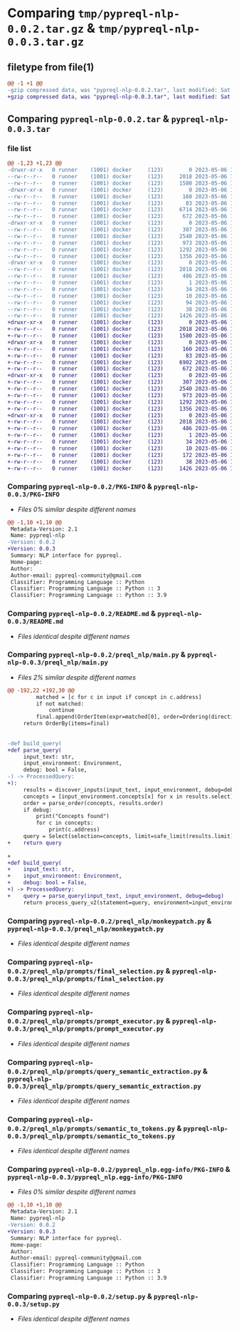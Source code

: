 # Comparing `tmp/pypreql-nlp-0.0.2.tar.gz` & `tmp/pypreql-nlp-0.0.3.tar.gz`

## filetype from file(1)

```diff
@@ -1 +1 @@
-gzip compressed data, was "pypreql-nlp-0.0.2.tar", last modified: Sat May  6 16:14:21 2023, max compression
+gzip compressed data, was "pypreql-nlp-0.0.3.tar", last modified: Sat May  6 19:30:09 2023, max compression
```

## Comparing `pypreql-nlp-0.0.2.tar` & `pypreql-nlp-0.0.3.tar`

### file list

```diff
@@ -1,23 +1,23 @@
-drwxr-xr-x   0 runner    (1001) docker     (123)        0 2023-05-06 16:14:21.162986 pypreql-nlp-0.0.2/
--rw-r--r--   0 runner    (1001) docker     (123)     2018 2023-05-06 16:14:21.162986 pypreql-nlp-0.0.2/PKG-INFO
--rw-r--r--   0 runner    (1001) docker     (123)     1580 2023-05-06 16:14:07.000000 pypreql-nlp-0.0.2/README.md
-drwxr-xr-x   0 runner    (1001) docker     (123)        0 2023-05-06 16:14:21.158986 pypreql-nlp-0.0.2/preql_nlp/
--rw-r--r--   0 runner    (1001) docker     (123)      160 2023-05-06 16:14:07.000000 pypreql-nlp-0.0.2/preql_nlp/__init__.py
--rw-r--r--   0 runner    (1001) docker     (123)       83 2023-05-06 16:14:07.000000 pypreql-nlp-0.0.2/preql_nlp/constants.py
--rw-r--r--   0 runner    (1001) docker     (123)     6714 2023-05-06 16:14:07.000000 pypreql-nlp-0.0.2/preql_nlp/main.py
--rw-r--r--   0 runner    (1001) docker     (123)      672 2023-05-06 16:14:07.000000 pypreql-nlp-0.0.2/preql_nlp/monkeypatch.py
-drwxr-xr-x   0 runner    (1001) docker     (123)        0 2023-05-06 16:14:21.162986 pypreql-nlp-0.0.2/preql_nlp/prompts/
--rw-r--r--   0 runner    (1001) docker     (123)      307 2023-05-06 16:14:07.000000 pypreql-nlp-0.0.2/preql_nlp/prompts/__init__.py
--rw-r--r--   0 runner    (1001) docker     (123)     2540 2023-05-06 16:14:07.000000 pypreql-nlp-0.0.2/preql_nlp/prompts/final_selection.py
--rw-r--r--   0 runner    (1001) docker     (123)      973 2023-05-06 16:14:07.000000 pypreql-nlp-0.0.2/preql_nlp/prompts/prompt_executor.py
--rw-r--r--   0 runner    (1001) docker     (123)     1292 2023-05-06 16:14:07.000000 pypreql-nlp-0.0.2/preql_nlp/prompts/query_semantic_extraction.py
--rw-r--r--   0 runner    (1001) docker     (123)     1356 2023-05-06 16:14:07.000000 pypreql-nlp-0.0.2/preql_nlp/prompts/semantic_to_tokens.py
-drwxr-xr-x   0 runner    (1001) docker     (123)        0 2023-05-06 16:14:21.162986 pypreql-nlp-0.0.2/pypreql_nlp.egg-info/
--rw-r--r--   0 runner    (1001) docker     (123)     2018 2023-05-06 16:14:21.000000 pypreql-nlp-0.0.2/pypreql_nlp.egg-info/PKG-INFO
--rw-r--r--   0 runner    (1001) docker     (123)      486 2023-05-06 16:14:21.000000 pypreql-nlp-0.0.2/pypreql_nlp.egg-info/SOURCES.txt
--rw-r--r--   0 runner    (1001) docker     (123)        1 2023-05-06 16:14:21.000000 pypreql-nlp-0.0.2/pypreql_nlp.egg-info/dependency_links.txt
--rw-r--r--   0 runner    (1001) docker     (123)       34 2023-05-06 16:14:21.000000 pypreql-nlp-0.0.2/pypreql_nlp.egg-info/requires.txt
--rw-r--r--   0 runner    (1001) docker     (123)       10 2023-05-06 16:14:21.000000 pypreql-nlp-0.0.2/pypreql_nlp.egg-info/top_level.txt
--rw-r--r--   0 runner    (1001) docker     (123)       94 2023-05-06 16:14:07.000000 pypreql-nlp-0.0.2/pyproject.toml
--rw-r--r--   0 runner    (1001) docker     (123)       38 2023-05-06 16:14:21.162986 pypreql-nlp-0.0.2/setup.cfg
--rw-r--r--   0 runner    (1001) docker     (123)     1426 2023-05-06 16:14:07.000000 pypreql-nlp-0.0.2/setup.py
+drwxr-xr-x   0 runner    (1001) docker     (123)        0 2023-05-06 19:30:09.823147 pypreql-nlp-0.0.3/
+-rw-r--r--   0 runner    (1001) docker     (123)     2018 2023-05-06 19:30:09.823147 pypreql-nlp-0.0.3/PKG-INFO
+-rw-r--r--   0 runner    (1001) docker     (123)     1580 2023-05-06 19:29:56.000000 pypreql-nlp-0.0.3/README.md
+drwxr-xr-x   0 runner    (1001) docker     (123)        0 2023-05-06 19:30:09.819147 pypreql-nlp-0.0.3/preql_nlp/
+-rw-r--r--   0 runner    (1001) docker     (123)      160 2023-05-06 19:29:56.000000 pypreql-nlp-0.0.3/preql_nlp/__init__.py
+-rw-r--r--   0 runner    (1001) docker     (123)       83 2023-05-06 19:29:56.000000 pypreql-nlp-0.0.3/preql_nlp/constants.py
+-rw-r--r--   0 runner    (1001) docker     (123)     6902 2023-05-06 19:29:56.000000 pypreql-nlp-0.0.3/preql_nlp/main.py
+-rw-r--r--   0 runner    (1001) docker     (123)      672 2023-05-06 19:29:56.000000 pypreql-nlp-0.0.3/preql_nlp/monkeypatch.py
+drwxr-xr-x   0 runner    (1001) docker     (123)        0 2023-05-06 19:30:09.819147 pypreql-nlp-0.0.3/preql_nlp/prompts/
+-rw-r--r--   0 runner    (1001) docker     (123)      307 2023-05-06 19:29:56.000000 pypreql-nlp-0.0.3/preql_nlp/prompts/__init__.py
+-rw-r--r--   0 runner    (1001) docker     (123)     2540 2023-05-06 19:29:56.000000 pypreql-nlp-0.0.3/preql_nlp/prompts/final_selection.py
+-rw-r--r--   0 runner    (1001) docker     (123)      973 2023-05-06 19:29:56.000000 pypreql-nlp-0.0.3/preql_nlp/prompts/prompt_executor.py
+-rw-r--r--   0 runner    (1001) docker     (123)     1292 2023-05-06 19:29:56.000000 pypreql-nlp-0.0.3/preql_nlp/prompts/query_semantic_extraction.py
+-rw-r--r--   0 runner    (1001) docker     (123)     1356 2023-05-06 19:29:56.000000 pypreql-nlp-0.0.3/preql_nlp/prompts/semantic_to_tokens.py
+drwxr-xr-x   0 runner    (1001) docker     (123)        0 2023-05-06 19:30:09.823147 pypreql-nlp-0.0.3/pypreql_nlp.egg-info/
+-rw-r--r--   0 runner    (1001) docker     (123)     2018 2023-05-06 19:30:09.000000 pypreql-nlp-0.0.3/pypreql_nlp.egg-info/PKG-INFO
+-rw-r--r--   0 runner    (1001) docker     (123)      486 2023-05-06 19:30:09.000000 pypreql-nlp-0.0.3/pypreql_nlp.egg-info/SOURCES.txt
+-rw-r--r--   0 runner    (1001) docker     (123)        1 2023-05-06 19:30:09.000000 pypreql-nlp-0.0.3/pypreql_nlp.egg-info/dependency_links.txt
+-rw-r--r--   0 runner    (1001) docker     (123)       34 2023-05-06 19:30:09.000000 pypreql-nlp-0.0.3/pypreql_nlp.egg-info/requires.txt
+-rw-r--r--   0 runner    (1001) docker     (123)       10 2023-05-06 19:30:09.000000 pypreql-nlp-0.0.3/pypreql_nlp.egg-info/top_level.txt
+-rw-r--r--   0 runner    (1001) docker     (123)      172 2023-05-06 19:29:56.000000 pypreql-nlp-0.0.3/pyproject.toml
+-rw-r--r--   0 runner    (1001) docker     (123)       38 2023-05-06 19:30:09.823147 pypreql-nlp-0.0.3/setup.cfg
+-rw-r--r--   0 runner    (1001) docker     (123)     1426 2023-05-06 19:29:56.000000 pypreql-nlp-0.0.3/setup.py
```

### Comparing `pypreql-nlp-0.0.2/PKG-INFO` & `pypreql-nlp-0.0.3/PKG-INFO`

 * *Files 0% similar despite different names*

```diff
@@ -1,10 +1,10 @@
 Metadata-Version: 2.1
 Name: pypreql-nlp
-Version: 0.0.2
+Version: 0.0.3
 Summary: NLP interface for pypreql.
 Home-page: 
 Author: 
 Author-email: pypreql-community@gmail.com
 Classifier: Programming Language :: Python
 Classifier: Programming Language :: Python :: 3
 Classifier: Programming Language :: Python :: 3.9
```

### Comparing `pypreql-nlp-0.0.2/README.md` & `pypreql-nlp-0.0.3/README.md`

 * *Files identical despite different names*

### Comparing `pypreql-nlp-0.0.2/preql_nlp/main.py` & `pypreql-nlp-0.0.3/preql_nlp/main.py`

 * *Files 2% similar despite different names*

```diff
@@ -192,22 +192,30 @@
         matched = [c for c in input if concept in c.address]
         if not matched:
             continue
         final.append(OrderItem(expr=matched[0], order=Ordering(direction)))
     return OrderBy(items=final)
 
 
-def build_query(
+def parse_query(
     input_text: str,
     input_environment: Environment,
     debug: bool = False,
-) -> ProcessedQuery:
+):
     results = discover_inputs(input_text, input_environment, debug=debug)
     concepts = [input_environment.concepts[x] for x in results.select]
     order = parse_order(concepts, results.order)
     if debug:
         print("Concepts found")
         for c in concepts:
             print(c.address)
     query = Select(selection=concepts, limit=safe_limit(results.limit), order_by=order)
+    return query
 
+
+def build_query(
+    input_text: str,
+    input_environment: Environment,
+    debug: bool = False,
+) -> ProcessedQuery:
+    query = parse_query(input_text, input_environment, debug=debug)
     return process_query_v2(statement=query, environment=input_environment)
```

### Comparing `pypreql-nlp-0.0.2/preql_nlp/monkeypatch.py` & `pypreql-nlp-0.0.3/preql_nlp/monkeypatch.py`

 * *Files identical despite different names*

### Comparing `pypreql-nlp-0.0.2/preql_nlp/prompts/final_selection.py` & `pypreql-nlp-0.0.3/preql_nlp/prompts/final_selection.py`

 * *Files identical despite different names*

### Comparing `pypreql-nlp-0.0.2/preql_nlp/prompts/prompt_executor.py` & `pypreql-nlp-0.0.3/preql_nlp/prompts/prompt_executor.py`

 * *Files identical despite different names*

### Comparing `pypreql-nlp-0.0.2/preql_nlp/prompts/query_semantic_extraction.py` & `pypreql-nlp-0.0.3/preql_nlp/prompts/query_semantic_extraction.py`

 * *Files identical despite different names*

### Comparing `pypreql-nlp-0.0.2/preql_nlp/prompts/semantic_to_tokens.py` & `pypreql-nlp-0.0.3/preql_nlp/prompts/semantic_to_tokens.py`

 * *Files identical despite different names*

### Comparing `pypreql-nlp-0.0.2/pypreql_nlp.egg-info/PKG-INFO` & `pypreql-nlp-0.0.3/pypreql_nlp.egg-info/PKG-INFO`

 * *Files 0% similar despite different names*

```diff
@@ -1,10 +1,10 @@
 Metadata-Version: 2.1
 Name: pypreql-nlp
-Version: 0.0.2
+Version: 0.0.3
 Summary: NLP interface for pypreql.
 Home-page: 
 Author: 
 Author-email: pypreql-community@gmail.com
 Classifier: Programming Language :: Python
 Classifier: Programming Language :: Python :: 3
 Classifier: Programming Language :: Python :: 3.9
```

### Comparing `pypreql-nlp-0.0.2/setup.py` & `pypreql-nlp-0.0.3/setup.py`

 * *Files identical despite different names*

